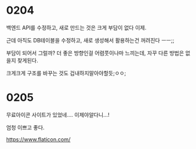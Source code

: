 # 0204

백엔드 API를 수정하고, 새로 만드는 것은 크게 부담이 없다 이제.

근데 아직도 DB테이블을 수정하고, 새로 생성해서 활용하는건 꺼려진다 ㅡㅡ;;

부담이 되어서 그럴까? 더 좋은 방향인걸 어렴풋이나마 느끼는데, 자꾸 다른 방법은 없을지 찾게된다.

크게크게 구조를 바꾸는 것도 겁내하지말아야할듯;ㅇㅇ;



# 0205

무료아이콘 사이트가 있었네.... 이제야알다니...! 

엄청 이쁘고 좋다.

 https://www.flaticon.com/

